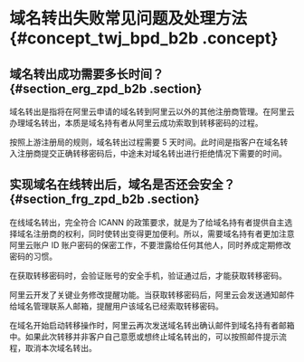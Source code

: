 # 域名转出失败常见问题及处理方法 {#concept_twj_bpd_b2b .concept}

## 域名转出成功需要多长时间？ {#section_erg_zpd_b2b .section}

域名转出是指将在阿里云申请的域名转到阿里云以外的其他注册商管理。在阿里云办理域名转出，本质是域名持有者从阿里云成功索取到转移密码的过程。

按照上游注册局的规则，域名转出过程需要 5 天时间。此时间是指客户在域名转入注册商提交正确转移密码后，中途未对域名转出进行拒绝情况下需要的时间。

## 实现域名在线转出后，域名是否还会安全？ {#section_frg_zpd_b2b .section}

在线域名转出，完全符合 ICANN 的政策要求，就是为了给域名持有者提供自主选择域名注册商的权利，同时使转出变得更加便利。所以，需要域名持有者更加注意阿里云账户 ID 账户密码的保密工作，不要泄露给任何其他人，同时养成定期修改密码的习惯。

在获取转移密码时，会验证账号的安全手机，验证通过后，才能获取转移密码。

阿里云开发了关键业务修改提醒功能。当获取转移密码后，阿里云会发送通知邮件给域名管理联系人邮箱，提醒用户该域名已经索取转移密码。

在域名开始启动转移操作时，阿里云再次发送域名转出确认邮件到域名持有者邮箱中。如果此次转移并非客户自己意愿或想终止域名转出的，可以按照邮件提示流程，取消本次域名转出。

